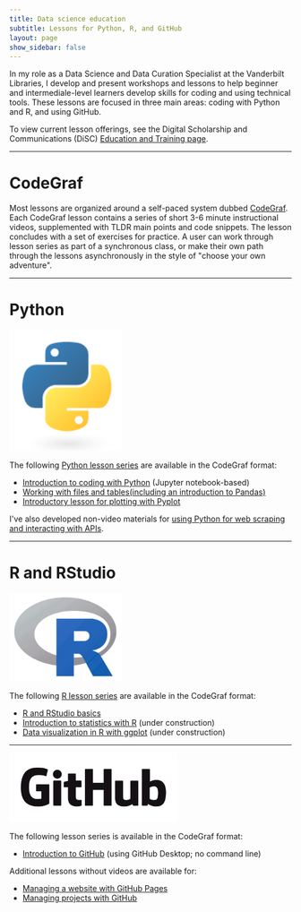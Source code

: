 ```yaml
---
title: Data science education
subtitle: Lessons for Python, R, and GitHub
layout: page
show_sidebar: false
---
```


In my role as a Data Science and Data Curation Specialist at the Vanderbilt Libraries, I develop and present workshops and lessons to help beginner and intermediale-level learners develop skills for coding and using technical tools. These lessons are focused in three main areas: coding with Python and R, and using GitHub.

To view current lesson offerings, see the Digital Scholarship and Communications (DiSC) [Education and Training page](https://www.library.vanderbilt.edu/disc/workshops).

------

# CodeGraf

Most lessons are organized around a self-paced system dubbed [CodeGraf](http://vanderbi.lt/codegraf). Each CodeGraf lesson contains a series of short 3-6 minute instructional videos, supplemented with TLDR main points and code snippets. The lesson concludes with a set of exercises for practice. A user can work through lesson series as part of a synchronous class, or make their own path through the lessons asynchronously in the style of "choose your own adventure".

------

# Python

<img src="/img/python-logo-cropped.png" alt="Python logo" width="200"><br/>

The following [Python lesson series](https://heardlibrary.github.io/digital-scholarship/script/codegraf/python/) are available in the CodeGraf format:

- [Introduction to coding with Python](https://heardlibrary.github.io/digital-scholarship/script/codegraf/python/intro/) (Jupyter notebook-based)
- [Working with files and tables(including an introduction to Pandas)](https://heardlibrary.github.io/digital-scholarship/script/codegraf/python/filestables/)
- [Introductory lesson for plotting with Pyplot](https://heardlibrary.github.io/digital-scholarship/script/codegraf/010/)

I've also developed non-video materials for [using Python for web scraping and interacting with APIs](https://heardlibrary.github.io/digital-scholarship/script/python/archive/#archive-of-apiweb-scraping-lessons---fall-2019). 


------

# R and RStudio

<img src="/img/r-logo-cropped.png" alt="R logo" width="200"><br/>

The following [R lesson series](https://heardlibrary.github.io/digital-scholarship/script/codegraf/r/) are available in the CodeGraf format:

- [R and RStudio basics](https://heardlibrary.github.io/digital-scholarship/script/codegraf/r/basics/)
- [Introduction to statistics with R](https://heardlibrary.github.io/digital-scholarship/script/codegraf/r/stats/) (under construction)
- [Data visualization in R with ggplot](https://heardlibrary.github.io/digital-scholarship/script/codegraf/r/ggplot/) (under construction)


------

<img src="/img/GitHub_Logo_on_white.png" alt="GitHub logo" width="300"><br/>

The following lesson series is available in the CodeGraf format:

- [Introduction to GitHub](https://heardlibrary.github.io/digital-scholarship/script/codegraf/github/intro/) (using GitHub Desktop; no command line)

Additional lessons without videos are available for:

- [Managing a website with GitHub Pages](https://heardlibrary.github.io/digital-scholarship/manage/control/github/pages/)
- [Managing projects with GitHub](https://heardlibrary.github.io/digital-scholarship/manage/control/github/projects/)

